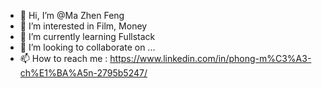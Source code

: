 - 👋 Hi, I’m @Ma Zhen Feng
- 👀 I’m interested in Film, Money
- 🌱 I’m currently learning Fullstack
- 💞️ I’m looking to collaborate on ...
- 📫 How to reach me : https://www.linkedin.com/in/phong-m%C3%A3-ch%E1%BA%A5n-2795b5247/

<!---
redwindfuu/redwindfuu is a ✨ special ✨ repository because its `README.md` (this file) appears on your GitHub profile.
You can click the Preview link to take a look at your changes.
--->
